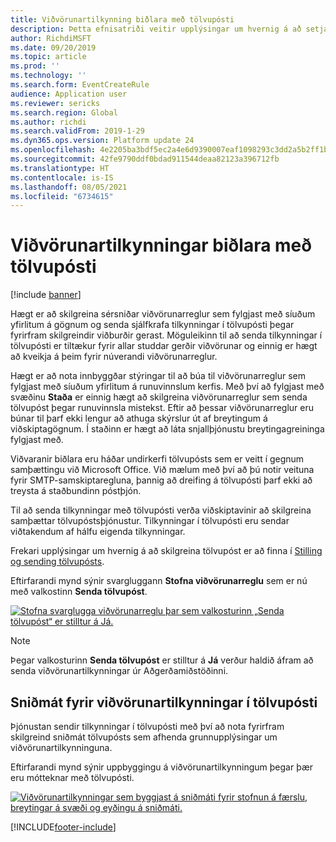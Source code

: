 ```yaml
---
title: Viðvörunartilkynning biðlara með tölvupósti
description: Þetta efnisatriði veitir upplýsingar um hvernig á að setja upp reglur sem senda tilkynningar í tölvupósti þegar fyrirfram skilgreindir viðburðir eiga sér stað.
author: RichdiMSFT
ms.date: 09/20/2019
ms.topic: article
ms.prod: ''
ms.technology: ''
ms.search.form: EventCreateRule
audience: Application user
ms.reviewer: sericks
ms.search.region: Global
ms.author: richdi
ms.search.validFrom: 2019-1-29
ms.dyn365.ops.version: Platform update 24
ms.openlocfilehash: 4e2205ba3bdf5ec2a4e6d9390007eaf1098293c3dd2a5b2ff1b3c73c7de5a83f
ms.sourcegitcommit: 42fe9790ddf0bdad911544deaa82123a396712fb
ms.translationtype: HT
ms.contentlocale: is-IS
ms.lasthandoff: 08/05/2021
ms.locfileid: "6734615"
---
```

# <a name="client-alert-notifications-by-email"></a>Viðvörunartilkynningar biðlara með tölvupósti

[!include [banner](../includes/banner.md)]

Hægt er að skilgreina sérsniðar viðvörunarreglur sem fylgjast með síuðum yfirlitum á gögnum og senda sjálfkrafa tilkynningar í tölvupósti þegar fyrirfram skilgreindir viðburðir gerast. Möguleikinn til að senda tilkynningar í tölvupósti er tiltækur fyrir allar studdar gerðir viðvörunar og einnig er hægt að kveikja á þeim fyrir núverandi viðvörunarreglur.

Hægt er að nota innbyggðar stýringar til að búa til viðvörunarreglur sem fylgjast með síuðum yfirlitum á runuvinnslum kerfis. Með því að fylgjast með svæðinu **Staða** er einnig hægt að skilgreina viðvörunarreglur sem senda tölvupóst þegar runuvinnsla mistekst. Eftir að þessar viðvörunarreglur eru búnar til þarf ekki lengur að athuga skýrslur út af breytingum á viðskiptagögnum. Í staðinn er hægt að láta snjallþjónustu breytingagreininga fylgjast með.

Viðvaranir biðlara eru háðar undirkerfi tölvupósts sem er veitt í gegnum samþættingu við Microsoft Office. Við mælum með því að þú notir veituna fyrir SMTP-samskiptaregluna, þannig að dreifing á tölvupósti þarf ekki að treysta á staðbundinn póstþjón.

Til að senda tilkynningar með tölvupósti verða viðskiptavinir að skilgreina samþættar tölvupóstsþjónustur. Tilkynningar í tölvupósti eru sendar viðtakendum af hálfu eigenda tilkynningar.

Frekari upplýsingar um hvernig á að skilgreina tölvupóst er að finna í [Stilling og sending tölvupósts](../organization-administration/configure-email.md).

Eftirfarandi mynd sýnir svargluggann **Stofna viðvörunarreglu** sem er nú með valkostinn **Senda tölvupóst**.

[![Stofna svarglugga viðvörunarreglu þar sem valkosturinn „Senda tölvupóst“ er stilltur á Já.](./media/Create-alert-rule-form.png)](./media/Create-alert-rule-form.png)

> [!NOTE]
> Þegar valkosturinn **Senda tölvupóst** er stilltur á **Já** verður haldið áfram að senda viðvörunartilkynningar úr Aðgerðamiðstöðinni.

## <a name="alert-notification-email-templates"></a>Sniðmát fyrir viðvörunartilkynningar í tölvupósti

Þjónustan sendir tilkynningar í tölvupósti með því að nota fyrirfram skilgreind sniðmát tölvupósts sem afhenda grunnupplýsingar um viðvörunartilkynninguna.

Eftirfarandi mynd sýnir uppbyggingu á viðvörunartilkynningum þegar þær eru mótteknar með tölvupósti.

[![Viðvörunartilkynningar sem byggjast á sniðmáti fyrir stofnun á færslu, breytingar á svæði og eyðingu á sniðmáti.](./media/Alert-email-templates.png)](./media/Alert-email-templates.png)


[!INCLUDE[footer-include](../../../includes/footer-banner.md)]
